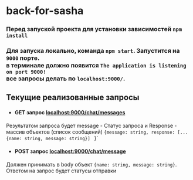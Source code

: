 # back-for-sasha

### Перед запуской проекта для установки зависимостей `npm install`
### Для запуска локально, команда `npm start`. Запустится на `9000` порте. <br /> в терминале должно появится `The application is listening on port 9000!` <br /> все запросы делать по `localhost:9000/`.



## Текущие реализованные запросы
 - #### GET запрос [localhost:9000/chat/messages](localhost:9000/chat/messages)
Результатом запроса будет message - Статус запроса и Response - массив объектов (список сообщений) `{message: string, response: [...{name: string, message: string}] ` }`
 - #### POST запрос [localhost:9000/chat/message](localhost:9000/chat/message)
Должен принимать в body объект `{name: string, message: string}`. Ответом на запрос будет статусы отправки 
 
